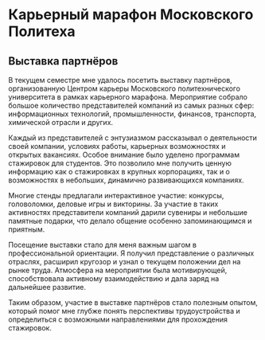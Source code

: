 # Карьерный марафон Московского Политеха
## Выставка партнёров

В текущем семестре мне удалось посетить выставку партнёров, организованную Центром карьеры Московского политехнического университета в рамках карьерного марафона. Мероприятие собрало большое количество представителей компаний из самых разных сфер: информационных технологий, промышленности, финансов, транспорта, химической отрасли и других.

Каждый из представителей с энтузиазмом рассказывал о деятельности своей компании, условиях работы, карьерных возможностях и открытых вакансиях. Особое внимание было уделено программам стажировок для студентов. Это позволило мне получить ценную информацию как о стажировках в крупных корпорациях, так и о возможностях в небольших, динамично развивающихся компаниях.

Многие стенды предлагали интерактивное участие: конкурсы, головоломки, деловые игры и викторины. За участие в таких активностях представители компаний дарили сувениры и небольшие памятные подарки, что делало общение особенно запоминающимся и приятным.

Посещение выставки стало для меня важным шагом в профессиональной ориентации. Я получил представление о различных отраслях, расширил кругозор и узнал о текущем положении дел на рынке труда. Атмосфера на мероприятии была мотивирующей, способствовала активному взаимодействию и дала заряд на дальнейшее развитие.

Таким образом, участие в выставке партнёров стало полезным опытом, который помог мне глубже понять перспективы трудоустройства и определиться с возможными направлениями для прохождения стажировок.

